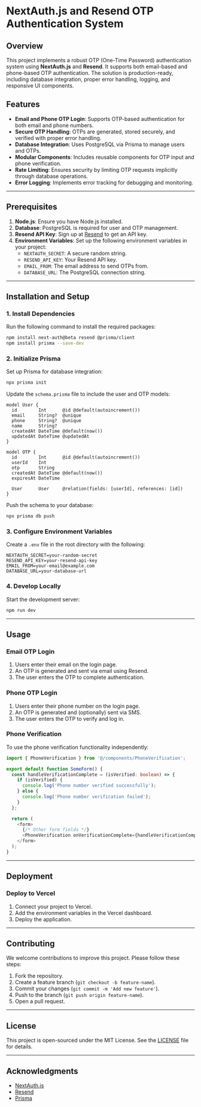# NextAuth.js and Resend OTP Authentication System

## Overview

This project implements a robust OTP (One-Time Password) authentication system using **NextAuth.js** and **Resend**. It supports both email-based and phone-based OTP authentication. The solution is production-ready, including database integration, proper error handling, logging, and responsive UI components.

## Features

- **Email and Phone OTP Login**: Supports OTP-based authentication for both email and phone numbers.
- **Secure OTP Handling**: OTPs are generated, stored securely, and verified with proper error handling.
- **Database Integration**: Uses PostgreSQL via Prisma to manage users and OTPs.
- **Modular Components**: Includes reusable components for OTP input and phone verification.
- **Rate Limiting**: Ensures security by limiting OTP requests implicitly through database operations.
- **Error Logging**: Implements error tracking for debugging and monitoring.

---

## Prerequisites

1. **Node.js**: Ensure you have Node.js installed.
2. **Database**: PostgreSQL is required for user and OTP management.
3. **Resend API Key**: Sign up at [Resend](https://resend.com) to get an API key.
4. **Environment Variables**: Set up the following environment variables in your project:
   - `NEXTAUTH_SECRET`: A secure random string.
   - `RESEND_API_KEY`: Your Resend API key.
   - `EMAIL_FROM`: The email address to send OTPs from.
   - `DATABASE_URL`: The PostgreSQL connection string.

---

## Installation and Setup

### 1. Install Dependencies

Run the following command to install the required packages:

```bash
npm install next-auth@beta resend @prisma/client
npm install prisma --save-dev
```

### 2. Initialize Prisma

Set up Prisma for database integration:

```bash
npx prisma init
```

Update the `schema.prisma` file to include the user and OTP models:

```prisma
model User {
  id        Int      @id @default(autoincrement())
  email     String?  @unique
  phone     String?  @unique
  name      String?
  createdAt DateTime @default(now())
  updatedAt DateTime @updatedAt
}

model OTP {
  id        Int      @id @default(autoincrement())
  userId    Int
  otp       String
  createdAt DateTime @default(now())
  expiresAt DateTime

  User      User     @relation(fields: [userId], references: [id])
}
```

Push the schema to your database:

```bash
npx prisma db push
```

### 3. Configure Environment Variables

Create a `.env` file in the root directory with the following:

```
NEXTAUTH_SECRET=your-random-secret
RESEND_API_KEY=your-resend-api-key
EMAIL_FROM=your-email@example.com
DATABASE_URL=your-database-url
```

### 4. Develop Locally

Start the development server:

```bash
npm run dev
```

---

## Usage

### Email OTP Login

1. Users enter their email on the login page.
2. An OTP is generated and sent via email using Resend.
3. The user enters the OTP to complete authentication.

### Phone OTP Login

1. Users enter their phone number on the login page.
2. An OTP is generated and (optionally) sent via SMS.
3. The user enters the OTP to verify and log in.

### Phone Verification

To use the phone verification functionality independently:

```typescript
import { PhoneVerification } from '@/components/PhoneVerification';

export default function SomeForm() {
  const handleVerificationComplete = (isVerified: boolean) => {
    if (isVerified) {
      console.log('Phone number verified successfully');
    } else {
      console.log('Phone number verification failed');
    }
  };

  return (
    <form>
      {/* Other form fields */}
      <PhoneVerification onVerificationComplete={handleVerificationComplete} />
    </form>
  );
}
```

---

## Deployment

### Deploy to Vercel

1. Connect your project to Vercel.
2. Add the environment variables in the Vercel dashboard.
3. Deploy the application.

---

## Contributing

We welcome contributions to improve this project. Please follow these steps:

1. Fork the repository.
2. Create a feature branch (`git checkout -b feature-name`).
3. Commit your changes (`git commit -m 'Add new feature'`).
4. Push to the branch (`git push origin feature-name`).
5. Open a pull request.

---

## License

This project is open-sourced under the MIT License. See the [LICENSE](./LICENSE) file for details.

---

## Acknowledgments

- [NextAuth.js](https://next-auth.js.org/)
- [Resend](https://resend.com/)
- [Prisma](https://www.prisma.io/)
